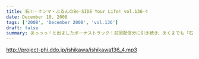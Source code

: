 ```yaml
---
title: 石川・ホンマ・ぶるんのBe-SIDE Your Life! vol.136-4
date: December 10, 2008
tags: ['2008', 'December 2008', 'vol.136']
draft: false
summary: あっっっ！と出ましたボーナストラック！前回配信分に引き続き、あくまでも「石川ホンマ」によるつぶやき・・・と思って聴いて下さい。そして、「ビーサイ四十七士」たちが動き始めるか否かはアナタ次第・・・。HPも要チェック。※こちらは３本目のエンディングを聴いてから聴くことをオススメします。NAMAE
---
```


http://project-phi.ddo.jp/ishikawa/ishikawa136_4.mp3
